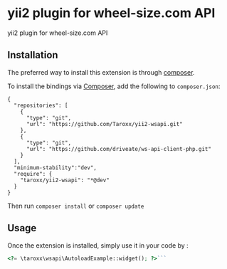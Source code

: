 yii2 plugin for wheel-size.com API
==================================
yii2 plugin for wheel-size.com API

Installation
------------

The preferred way to install this extension is through [composer](http://getcomposer.org/download/).


To install the bindings via [Composer](http://getcomposer.org/), add the following to `composer.json`:

```
{
  "repositories": [
    {
      "type": "git",
      "url": "https://github.com/Taroxx/yii2-wsapi.git"
    },
    {
      "type": "git",
      "url": "https://github.com/driveate/ws-api-client-php.git"
    }
  ],
  "minimum-stability":"dev",
  "require": {
    "taroxx/yii2-wsapi": "*@dev"
  }
}

```

Then run `composer install` or `composer update`


Usage
-----

Once the extension is installed, simply use it in your code by  :

```php
<?= \taroxx\wsapi\AutoloadExample::widget(); ?>```